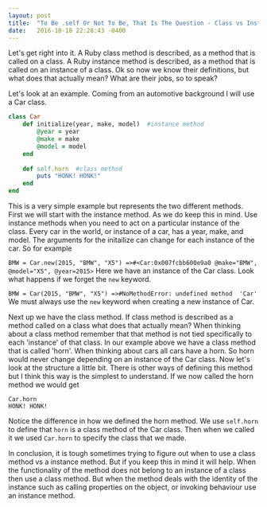 ```yaml
---
layout: post
title:  "To Be .self Or Not To Be, That Is The Question - Class vs Instance Methods"
date:   2016-10-18 22:28:43 -0400
---
```



Let's get right into it.  A Ruby class method is described, as a method that is called on a class.  A Ruby instance method is described, as a method that is called on an instance of a class.  Ok so now we know their definitions, but what does that actually mean?  What are their jobs, so to speak?  

Let's look at an example.  Coming from an automotive background I will use a Car class.

```ruby
class Car
    def initialize(year, make, model)  #instance method
        @year = year
        @make = make
        @model = model
    end
    
    def self.horn  #class method
        puts "HONK! HONK!"
    end
end
```

This is a very simple example but represents the two different methods.  First we will start with the instance method.  As we do keep this in mind.  Use instance methods when you need to act on a particular instance of the class.  Every car in the world, or instance of a car, has a year, make, and model.  The arguments for the initailize can change for each instance of the car.  So for example

`BMW = Car.new(2015, "BMW", "X5") =>#<Car:0x007fcbb600e9a0 @make="BMW", @model="X5", @year=2015>`
Here we have an instance of the Car class.  Look what happens if we forget the `new` keyword.

`BMW = Car(2015, "BMW", "X5") =>#NoMethodError: undefined method  'Car'`
We must always use the `new` keyword when creating a new instance of Car.

Next up we have the class method.  If class method is described as a method called on a class what does that actually mean?  When thinking about a class method remember that that method is not tied specifically to each 'instance' of that class.  In our example above we have a class method that is called 'horn'.  When thinking about cars all cars have a horn.  So horn would never change depending on an instance of the Car class. Now let's look at the structure a little bit.  There is other ways of defining this method but I think this way is the simplest to understand.  If we now called the horn method we would get
```
Car.horn
HONK! HONK!
```
Notice the difference in how we defined the horn method.  We use `self.horn` to define that `horn` is a class method of the Car class.  Then when we called it we used `Car.horn` to specify the class that we made.

In conclusion, it is tough sometimes trying to figure out when to use a class method vs a instance method.  But if you keep this in mind it will help.  When the functionality of the method does not belong to an instance of a class then use a class method.  But when the method deals with the identity of the instance such as calling properties on the object, or invoking behaviour use an instance method.
